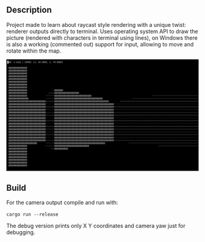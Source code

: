## Description

Project made to learn about raycast style rendering with a unique twist: renderer outputs directly to terminal.
Uses operating system API to draw the picture (rendered with characters in terminal using lines), on Windows there is also a working (commented out) support for input, allowing to move and rotate within the map.

![screenshot](https://github.com/Im-Bee/wolfenstein_like_rendering_in_terminal/blob/main/Docs/ReadMeScreenshot.jpg?raw=true)

## Build

For the camera output compile and run with:

```
cargo run --release
```

The debug version prints only X Y coordinates and camera yaw just for debugging.
